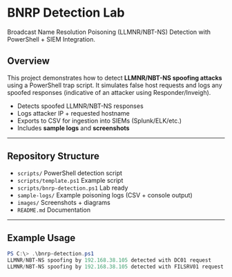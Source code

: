 # BNRP Detection Lab
Broadcast Name Resolution Poisoning (LLMNR/NBT-NS) Detection with PowerShell + SIEM Integration.

## Overview
This project demonstrates how to detect **LLMNR/NBT-NS spoofing attacks** using a PowerShell trap script. 
It simulates false host requests and logs any spoofed responses (indicative of an attacker using Responder/Inveigh).

-  Detects spoofed LLMNR/NBT-NS responses
-  Logs attacker IP + requested hostname
-  Exports to CSV for ingestion into SIEMs (Splunk/ELK/etc.)
-  Includes **sample logs** and **screenshots**

---

##  Repository Structure
- `scripts/`  PowerShell detection script
- `scripts/template.ps1`  Example script
-  `scripts/bnrp-detection.ps1` Lab ready
- `sample-logs/` Example poisoning logs (CSV + console output)
- `images/`  Screenshots + diagrams
- `README.md`  Documentation

---

##  Example Usage
```powershell
PS C:\> .\bnrp-detection.ps1
LLMNR/NBT-NS spoofing by 192.168.38.105 detected with DC01 request
LLMNR/NBT-NS spoofing by 192.168.38.105 detected with FILSRV01 request
